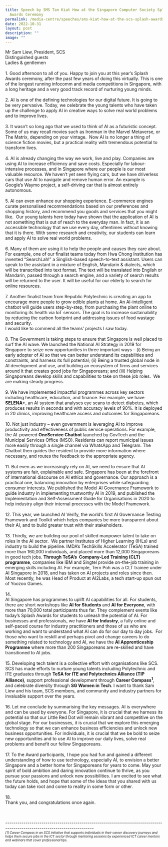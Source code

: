 ```yaml
---
title: Speech by SMS Tan Kiat How at the Singapore Computer Society Splash
  Awards Ceremony
permalink: /media-centre/speeches/sms-kiat-how-at-the-scs-splash-awards/
date: 2022-10-31
layout: post
description: ""
image: ""
---
```

Mr Sam Liew, President, SCS<br>
Distinguished guests<br>
Ladies &amp; gentlemen<br>
<br>
1.<span style="white-space: pre;">		</span>Good afternoon to all of you. Happy to join you at this year’s Splash Awards ceremony, after the past few years of doing this virtually. This is one of the longest running infocomm and media competitions in Singapore, with a long heritage and a very good track record of nurturing young minds.<br>
<br>
2.<span style="white-space: pre;">		</span>AI is one of the defining technologies for our digital future. It is going to be very pervasive. Today, we celebrate the young talents who have taken up the challenge to apply AI in creative ways to solve real world problems and to improve lives.<br>
<br>
3.<span style="white-space: pre;">		</span>It wasn’t so long ago that we used to think of AI as a futuristic concept. Some of us may recall movies such as Ironman in the Marvel Metaverse, or The Matrix, depending on your vintage.&nbsp; Now AI is no longer a thing of science fiction movies, but a practical reality with tremendous potential to transform lives.<br>
<br>
4.<span style="white-space: pre;">		</span>AI is already changing the way we work, live and play. Companies are using AI to increase efficiency and save costs. Especially for labour-intensive processes, and in Singapore where our people is our most valuable resource. We haven’t yet seen flying cars, but we have driverless cars that use AI to navigate and remove human error. An example is Google’s Waymo project, a self-driving car that is almost entirely autonomous.&nbsp;<br>
<br>
5.<span style="white-space: pre;">		</span>AI can even enhance our shopping experience. E-commerce engines curate personalised recommendations based on our preferences and shopping history, and recommend you goods and services that you might like.&nbsp; Our young talents here today have shown that the application of AI is not something that is out of reach to the everyday man. In fact, it is an accessible technology that we use every day, oftentimes without knowing that it is there. With some research and creativity, our students can learn and apply AI to solve real world problems.&nbsp;<br>
<br>
6.<span style="white-space: pre;">		</span>Many of them are using it to help the people and causes they care about. For example, one of our finalist teams today from Hwa Chong Institution has invented “SearchLah!” a Singlish-based speech-to-text assistant. Users can speak to the assistant in a mixture of English, Mandarin &amp; dialects, which will be transcribed into text format. The text will be translated into English or Mandarin, passed through a search engine, and a variety of search results will be returned to the user. It will be useful for our elderly to search for online resources.&nbsp;<br>
<br>
7.<span style="white-space: pre;">		</span>Another finalist team from Republic Polytechnic is creating an app to encourage more people to grow edible plants at home. An AI-intelligent chatbot will guide users step-by-step, from purchasing the plant online to monitoring its health via IoT sensors. The goal is to increase sustainability by reducing the carbon footprint and addressing issues of food wastage and security.&nbsp;<br>
I would like to commend all the teams’ projects I saw today.&nbsp;<br>
<br>
8.<span style="white-space: pre;">		</span>The Government is taking steps to ensure that Singapore is well placed to surf the AI wave. We launched the National AI Strategy in 2019 for Singapore to seize new opportunities in three important ways – (i) Being an early adopter of AI so that we can better understand its capabilities and constraints, and harness its full potential; (ii) Being a trusted global node in AI development and use, and building an ecosystem of firms and services around it that creates good jobs for Singaporeans; and (iii) Helping Singaporeans develop skills and capabilities to take on these job roles.&nbsp; We are making steady progress.&nbsp;<br>
<br>
9.<span style="white-space: pre;">		</span>We have implemented impactful programmes across key sectors including healthcare, education, and finance. For example, we have <strong>SELENA+</strong>, an AI system that analyses eye scans to detect diabetes, which produces results in seconds and with accuracy levels of 90%. It is deployed in 20 clinics, improving healthcare access and outcomes for Singaporeans.<br>
<br>
10.<span style="white-space: pre;">		</span>Not just industry – even government is leveraging AI to improve productivity and effectiveness of public service operations. For example, the AI-powered <strong>OneService Chatbot</strong> launched by GovTech and the Municipal Services Office (MSO). Residents can report municipal issues more easily through a single channel via WhatsApp and Telegram. The Chatbot then guides the resident to provide more information where necessary, and routes the feedback to the appropriate agency.&nbsp;<br>
<br>
11.<span style="white-space: pre;">		</span>But even as we increasingly rely on AI, we need to ensure that AI systems are fair, explainable and safe. Singapore has been at the forefront of international discourse on AI ethics and governance. Our approach is a practical one, balancing innovation by enterprises while safeguarding consumer interests. We published the Model AI Governance Framework to guide industry in implementing trustworthy AI in 2019, and published the Implementation and Self-Assessment Guide for Organisations in 2020 to help industry align their internal processes with the Model Framework.&nbsp;<br>
<br>
12.<span style="white-space: pre;">		</span>This year, we launched AI Verify, the world’s first AI Governance Testing Framework and Toolkit which helps companies be more transparent about their AI, and to build greater trust with their stakeholders.&nbsp;<br>
<br>
13.<span style="white-space: pre;">		</span>Thirdly, we are building our pool of skilled manpower talent to take on roles in the AI sector.&nbsp; We partner Institutes of Higher Learning (IHLs) and industry to build the pipeline. IMDA’s TechSkills Accelerator (TeSA) trained more than 160,000 individuals, and placed more than 12,000 Singaporeans in good tech jobs. <strong>Through TeSA’s&nbsp; Company-Led Training (CLT) programme</strong>, companies like IBM and Singtel provide on-the-job training in emerging skills including AI. For example, Tern Poh was a CLT trainee under AI Singapore in 2018, and has taken on AI projects and roles since then. Most recently, he was Head of Product at AI2Labs, a tech start-up spun out of Yoozoo Games.&nbsp;<br>
<br>
14.<span style="white-space: pre;">		</span>AI Singapore has programmes to uplift AI capabilities for all. For students, there are short workshops like <strong>AI for Students</strong> and <strong>AI for Everyone</strong>, with more than 70,000 total participants thus far. They complement events like today’s Splash Awards for students to unleash the potential of AI. For businesses and professionals, we have <strong>AI for Industry</strong>, a fully online and self-paced course for industry practitioners and those of us who are working and want to understand what AI can do for our day to day jobs.&nbsp; For those who want to reskill and perhaps pivot and change careers to do something related to technology and AI, we have the <strong>AI Apprenticeship Programme</strong> where more than 200 Singaporeans are re-skilled and have transitioned to AI jobs.&nbsp;<br>
<br>
15.<span style="white-space: pre;">		</span>Developing tech talent is a collective effort with organisations like SCS. SCS has made efforts to nurture young talents including Polytechnic and ITE graduates through <strong>TeSA for ITE and Polytechnics Alliance (TIP Alliance)</strong>, support professional development through <strong>Career Compass<sup>1</sup></strong>, and celebrate diversity through <strong>SG Women in Tech</strong>. I want to thank Sam Liew and his team, SCS members, and community and industry partners for invaluable support over the years.&nbsp;<br>
<br>
16.<span style="white-space: pre;">		</span>Let me conclude by summarising the key messages. AI is everywhere and can be used by everyone. For Singapore, it is crucial that we harness its potential so that our Little Red Dot will remain vibrant and competitive on the global stage. For our businesses, it is crucial that we explore this emerging technology so that we can enhance business efficiencies and unlock new business opportunities. For individuals, it is crucial that we be bold to seize new opportunities and to use AI to improve our daily lives, solve real problems and benefit our fellow Singaporeans.<br>
<br>
17.<span style="white-space: pre;">		</span>To the Award participants, I hope you had fun and gained a different understanding of how to use technology, especially AI, to envision a better Singapore and a better home for Singaporeans for years to come. May your spirit of bold ambition and daring innovation continue to thrive, as you pursue your passions and unlock new possibilities. I am excited to see what the future holds, and hope that some of the ideas that you shared with us today can take root and come to reality in some form or other.&nbsp;<br>
<br>
18.<span style="white-space: pre;">		</span>Thank you, and congratulations once again.&nbsp;<br>
<div>&nbsp;</div>
<br>
--------------------------------------------------------------------------------------------------------------------------<br>
<div><em style="font-size: x-small;">[1]&nbsp;<span>Career Compass in an SCS initiative that supports individuals in their career discovery journeys and helps them secure jobs in the ICT sector through mentoring sessions by experienced ICT career mentors and webinars that cover professional tips.&nbsp;</span></em></div>
<span style="font-size: 10px;"><em></em>
</span>